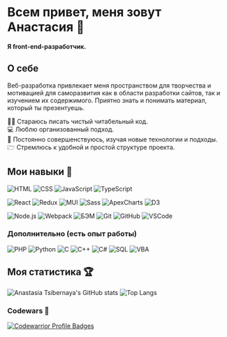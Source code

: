 # Всем привет, меня зовут Анастасия 👋

**Я front-end-разработчик.**

## О себе

Веб-разработка привлекает меня пространством для творчества и мотивацией для саморазвития как в области разработки сайтов, так и изучением их содержимого. Приятно знать и понимать материал, который ты презентуешь.

✍🏻 Стараюсь писать чистый читабельный код.\
💻 Люблю организованный подход.\
💪 Постоянно совершенствуюсь, изучая новые технологии и подходы.\
🗁 Стремлюсь к удобной и простой структуре проекта.

## Мои навыки 🔨

![HTML](https://img.shields.io/badge/-HTML-76c025?style=flat&logo=html%35&logoColor=#e24c25)
![CSS](https://img.shields.io/badge/-CSS-764ABC?style=flat&logo=css%33&logoColor=007acc)
![JavaScript](https://img.shields.io/badge/-JavaScript-e24c25?style=flat&logo=javascript&logoColor=e9d54d)
![TypeScript](https://img.shields.io/badge/-TypeScript-a5d2e9?style=flat&logo=typescript&logoColor=3178C6)

![React](https://img.shields.io/badge/-React-a5d2e9?style=flat&logo=react&logoColor=007ACC)
![Redux](https://img.shields.io/badge/-Redux-d6aefb?style=flat&logo=redux&logoColor=764ABC)
![MUI](https://img.shields.io/badge/-Material-UI-76c025?style=flat&logo=mui&logoColor=007FFF)
![Sass](https://img.shields.io/badge/-Sass-fecf40?style=flat&logo=sass&logoColor=CC6699)
![ApexCharts](https://img.shields.io/badge/-ApexCharts-047cef?style=flat)
![D3](https://img.shields.io/badge/-React-e24c25?style=flat&logo=D3.js&logoColor=F9A03C)

![Node.js](https://img.shields.io/badge/-Node.js-047cef?style=flat&logo=node.js&logoColor=77b062)
![Webpack](https://img.shields.io/badge/-Webpack-a5d2e9?style=flat&logo=webpack&logoColor=007ACC)
![БЭМ](https://img.shields.io/badge/-%D0%91%D0%AD%D0%9C-1e1e1e?style=flat)
![Git](https://img.shields.io/badge/-Git-047cef?style=flat&logo=Git&logoColor=#ee3c2d)
![GitHub](https://img.shields.io/badge/-GitHub-1e1e1e?style=flat&logo=GitHub&logoColor=#ffffff)
![VSCode](https://img.shields.io/badge/-VSCode-1e1e1e?style=flat&logo=visual-studio-code&logoColor=007acc)

### Дополнительно (есть опыт работы)

![PHP](https://img.shields.io/badge/-PHP-1e1e1e?style=flat&logo=php&logoColor=627CBE)
![Python](https://img.shields.io/badge/-Python-fecf40?style=flat&logo=python&logoColor=007acc)
![C](https://img.shields.io/badge/-C-e39404?style=flat&logo=visual-studio&logoColor=855BB5)
![C++](https://img.shields.io/badge/-C++-a5d2e9?style=flat&logo=C%2b%2b&logoColor=6296CC)
![C#](https://img.shields.io/badge/-C%23-047cef)
![SQL](https://img.shields.io/badge/-SQL-76c025?style=flat&logo=mysql&logoColor=006488)
![VBA](https://img.shields.io/badge/-VBA-CC6699?style=flat&logo=Microsoft&logoColor=#ffffff)

## Моя статистика 🏆

![Anastasia Tsibernaya's GitHub stats](https://github-readme-stats.vercel.app/api?username=TsAnastasia&hide=contribs&show_icons=true&theme=buefy&hide_rank=true)
![Top Langs](https://github-readme-stats.vercel.app/api/top-langs/?username=TsAnastasia&layout=compact)

### Codewars 🎯

[![Codewarrior Profile Badges](https://www.codewars.com/users/TsAnastasia/badges/large)](https://www.codewars.com/users/TsAnastasia)
